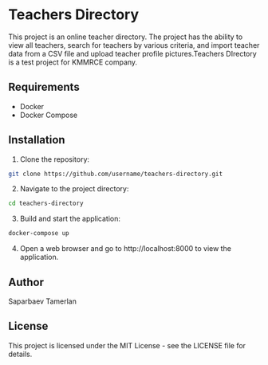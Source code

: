 # Teachers Directory

This project is an online teacher directory. The project has the ability to view all teachers, search for teachers by various criteria, and import teacher data from a CSV file and upload teacher profile pictures.Teachers DIrectory is a test project for KMMRCE company.

## Requirements

* Docker
* Docker Compose

## Installation

1. Clone the repository:

```bash
git clone https://github.com/username/teachers-directory.git
```
2. Navigate to the project directory:

```bash
cd teachers-directory
```
3. Build and start the application:

```bash
docker-compose up
```

4. Open a web browser and go to http://localhost:8000 to view the application.

## Author

Saparbaev Tamerlan

## License

This project is licensed under the MIT License - see the LICENSE file for details.

